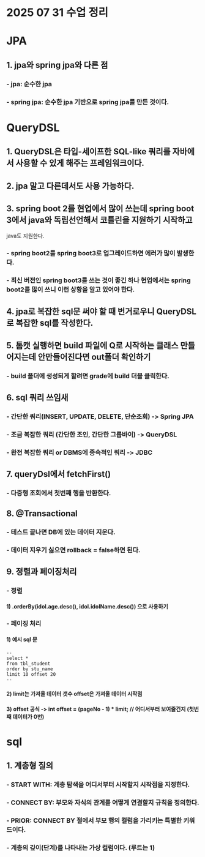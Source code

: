 # 2025 07 31 수업 정리
# JPA
## 1. jpa와 spring jpa와 다른 점
### - jpa: 순수한 jpa
### - spring jpa: 순수한 jpa 기반으로 spring jpa를 만든 것이다.
# QueryDSL
## 1. QueryDSL은 타입-세이프한 SQL-like 쿼리를 자바에서 사용할 수 있게 해주는 프레임워크이다.
## 2. jpa 말고 다른데서도 사용 가능하다.
## 3. spring boot 2를 현업에서 많이 쓰는데 spring boot 3에서 java와 독립선언해서 코틀린을 지원하기 시작하고
java도 지원한다.
### - spring boot2를 spring boot3로 업그레이드하면 에러가 많이 발생한다.
### - 최신 버전인 spring boot3를 쓰는 것이 좋긴 하나 현업에서는 spring boot2를 많이 쓰니 이런 상황을 알고 있어야 한다. 

## 4. jpa로 복잡한 sql문 써야 할 때 번거로우니 QueryDSL로 복잡한 sql를 작성한다.
## 5. 톰캣 실행하면 build 파일에 Q로 시작하는 클래스 만들어지는데 안만들어진다면 out폴더 확인하기
### -  build 폴더에 생성되게 할려면 grade에 build 더블 클릭한다.
## 6. sql 쿼리 쓰임새
### - 간단한 쿼리(INSERT, UPDATE, DELETE, 단순조회) -> Spring JPA
### - 조금 복잡한 쿼리 (간단한 조인, 간단한 그룹바이) -> QueryDSL
### - 완전 복잡한 쿼리 or DBMS에 종속적인 쿼리 -> JDBC 
## 7. queryDsl에서 fetchFirst()
### - 다중행 조회에서 첫번째 행을 반환한다.
## 8. @Transactional
### - 테스트 끝나면 DB에 있는 데이터 지운다.
### - 데이터 지우기 싫으면 rollback = false하면 된다.
## 9. 정렬과 페이징처리
### - 정렬
#### 1) .orderBy(idol.age.desc(), idol.idolName.desc()) 으로 사용하기
### - 페이징 처리
#### 1) 예시 sql 문
	--
	select *
	from tbl_student
	order by stu_name
	limit 10 offset 20
	--
#### 2) limit는 가져올 데이터 갯수 offset은 가져올 데이터 시작점
#### 3) offset 공식 -> int offset = (pageNo - 1) * limit; // 어디서부터 보여줄건지 (첫번째 데이터가 0번)

# sql
## 1. 계층형 질의
### - START WITH: 계층 탐색을 어디서부터 시작할지 시작점을 지정한다.
### - CONNECT BY: 부모와 자식의 관계를 어떻게 연결할지 규칙을 정의한다.
### - PRIOR: CONNECT BY 절에서 부모 행의 컬럼을 가리키는 특별한 키워드이다.
### - 계층의 깊이(단계)를 나타내는 가상 컬럼이다. (루트는 1)
